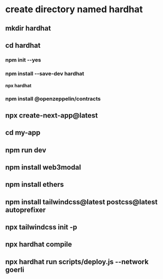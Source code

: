 # create directory named hardhat 
## mkdir hardhat
## cd hardhat
### npm init --yes
### npm install --save-dev hardhat
#### npx hardhat

### npm install @openzeppelin/contracts


## npx create-next-app@latest
## cd my-app
## npm run dev
## npm install web3modal
## npm install ethers
## npm install tailwindcss@latest postcss@latest autoprefixer

## npx tailwindcss init -p


## npx hardhat compile
## npx hardhat run scripts/deploy.js --network goerli
